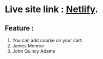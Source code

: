 
# Live site link : [Netlify](https://skill-development-001.netlify.app/).

## Feature :
1. You can add course on your cart.
1. James Monroe
1. John Quincy Adams
